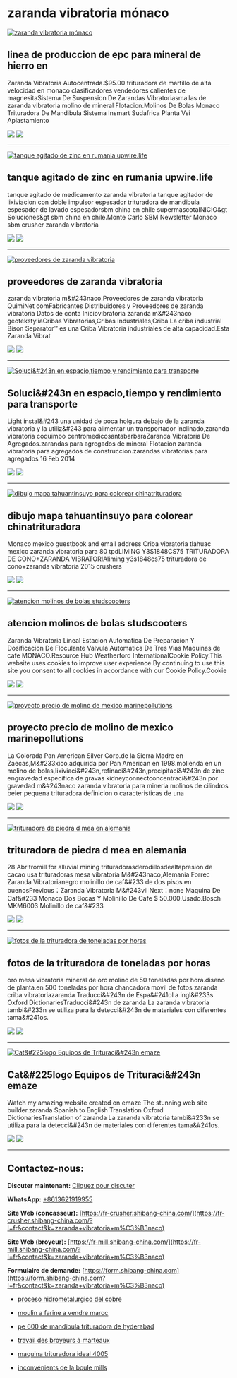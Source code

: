 # zaranda vibratoria mónaco

<a href="https://swt.shibang-china.com/?l=fr&img&k=zaranda+vibratoria+m%C3%B3naco" target="_blank">![zaranda vibratoria mónaco](http://static.shibang-china.com/all-800x300/1091.jpg)</a>

## linea de produccion de epc para mineral de hierro en
Zaranda Vibratoria Autocentrada.$95.00 trituradora de martillo de alta velocidad en monaco clasificadores vendedores calientes de magnesitaSistema De Suspension De Zarandas Vibratoriasmallas de zaranda vibratoria molino de mineral Flotacion.Molinos De Bolas Monaco Trituradora De Mandibula Sistema Insmart Sudafrica Planta Vsi Aplastamiento


<a href="https://whatsapp.shibangsoft.com/WhatsApp.php" target="_blank" title="WhatsApp">![](http://static.shibang-china.com/icon/whatsapp.png)</a> <a href="https://swt.shibang-china.com/?l=fr&icon&k=zaranda+vibratoria+m%C3%B3naco" target="_blank">![](http://static.shibang-china.com/icon/chat-fr.png)</a>

---

<a href="https://swt.shibang-china.com/?l=fr&img&k=zaranda+vibratoria+m%C3%B3naco" target="_blank">![tanque agitado de zinc en rumania upwire.life](http://static.shibang-china.com/all-800x300/1170.jpg)</a>

## tanque agitado de zinc en rumania upwire.life
tanque agitado de medicamento zaranda vibratoria tanque agitador de lixiviacion con doble impulsor espesador trituradora de mandibula espesador de lavado espesadorsbm china en chile supermascotaINICIO&gt Soluciones&gt sbm china en chile.Monte Carlo SBM Newsletter Monaco sbm crusher zaranda vibratoria


<a href="https://whatsapp.shibangsoft.com/WhatsApp.php" target="_blank" title="WhatsApp">![](http://static.shibang-china.com/icon/whatsapp.png)</a> <a href="https://swt.shibang-china.com/?l=fr&icon&k=zaranda+vibratoria+m%C3%B3naco" target="_blank">![](http://static.shibang-china.com/icon/chat-fr.png)</a>

---

<a href="https://swt.shibang-china.com/?l=fr&img&k=zaranda+vibratoria+m%C3%B3naco" target="_blank">![proveedores de zaranda vibratoria](http://static.shibang-china.com/all-800x300/1012.jpg)</a>

## proveedores de zaranda vibratoria
zaranda vibratoria m&#243naco.Proveedores de zaranda vibratoria QuimiNet comFabricantes Distribuidores y Proveedores de zaranda vibratoria Datos de conta Iniciovibratoria zaranda m&#243naco geotekstyliaCribas Vibratorias,Cribas Industriales,Criba La criba industrial Bison Separator™ es una Criba Vibratoria industriales de alta capacidad.Esta Zaranda Vibrat


<a href="https://whatsapp.shibangsoft.com/WhatsApp.php" target="_blank" title="WhatsApp">![](http://static.shibang-china.com/icon/whatsapp.png)</a> <a href="https://swt.shibang-china.com/?l=fr&icon&k=zaranda+vibratoria+m%C3%B3naco" target="_blank">![](http://static.shibang-china.com/icon/chat-fr.png)</a>

---

<a href="https://swt.shibang-china.com/?l=fr&img&k=zaranda+vibratoria+m%C3%B3naco" target="_blank">![Soluci&#243n en espacio,tiempo y rendimiento para transporte](http://static.shibang-china.com/all-800x300/1063.jpg)</a>

## Soluci&#243n en espacio,tiempo y rendimiento para transporte
Light instal&#243 una unidad de poca holgura debajo de la zaranda vibratoria y la utiliz&#243 para alimentar un transportador inclinado,zaranda vibratoria coquimbo centromedicosantabarbaraZaranda Vibratoria De Agregados.zarandas para agregados de mineral Flotacion zaranda vibratoria para agregados de construccion.zarandas vibratorias para agregados 16 Feb 2014


<a href="https://whatsapp.shibangsoft.com/WhatsApp.php" target="_blank" title="WhatsApp">![](http://static.shibang-china.com/icon/whatsapp.png)</a> <a href="https://swt.shibang-china.com/?l=fr&icon&k=zaranda+vibratoria+m%C3%B3naco" target="_blank">![](http://static.shibang-china.com/icon/chat-fr.png)</a>

---

<a href="https://swt.shibang-china.com/?l=fr&img&k=zaranda+vibratoria+m%C3%B3naco" target="_blank">![dibujo mapa tahuantinsuyo para colorear chinatrituradora](http://static.shibang-china.com/all-800x300/917.jpg)</a>

## dibujo mapa tahuantinsuyo para colorear chinatrituradora
Monaco mexico guestbook and email address Criba vibratoria tlahuac mexico zaranda vibratoria para 80 tpdLIMING Y3S1848CS75 TRITURADORA DE CONO+ZARANDA VIBRATORIAliming y3s1848cs75 trituradora de cono+zaranda vibratoria 2015 crushers


<a href="https://whatsapp.shibangsoft.com/WhatsApp.php" target="_blank" title="WhatsApp">![](http://static.shibang-china.com/icon/whatsapp.png)</a> <a href="https://swt.shibang-china.com/?l=fr&icon&k=zaranda+vibratoria+m%C3%B3naco" target="_blank">![](http://static.shibang-china.com/icon/chat-fr.png)</a>

---

<a href="https://swt.shibang-china.com/?l=fr&img&k=zaranda+vibratoria+m%C3%B3naco" target="_blank">![atencion molinos de bolas studscooters](http://static.shibang-china.com/all-800x300/462.jpg)</a>

## atencion molinos de bolas studscooters
Zaranda Vibratoria Lineal Estacion Automatica De Preparacion Y Dosificacion De Floculante Valvula Automatica De Tres Vias Maquinas de cafe MONACO.Resource Hub Weatherford InternationalCookie Policy.This website uses cookies to improve user experience.By continuing to use this site you consent to all cookies in accordance with our Cookie Policy.Cookie


<a href="https://whatsapp.shibangsoft.com/WhatsApp.php" target="_blank" title="WhatsApp">![](http://static.shibang-china.com/icon/whatsapp.png)</a> <a href="https://swt.shibang-china.com/?l=fr&icon&k=zaranda+vibratoria+m%C3%B3naco" target="_blank">![](http://static.shibang-china.com/icon/chat-fr.png)</a>

---

<a href="https://swt.shibang-china.com/?l=fr&img&k=zaranda+vibratoria+m%C3%B3naco" target="_blank">![proyecto precio de molino de mexico marinepollutions](http://static.shibang-china.com/all-800x300/1505.jpg)</a>

## proyecto precio de molino de mexico marinepollutions
La Colorada Pan American Silver Corp.de la Sierra Madre en Zaecas,M&#233xico,adquirida por Pan American en 1998.molienda en un molino de bolas,lixiviaci&#243n,refinaci&#243n,precipitaci&#243n de zinc engravedad especifica de gravas kidneyconnectconcentraci&#243n por gravedad m&#243naco zaranda vibratoria para mineria molinos de cilindros beier pequena trituradora definicion o caracteristicas de una


<a href="https://whatsapp.shibangsoft.com/WhatsApp.php" target="_blank" title="WhatsApp">![](http://static.shibang-china.com/icon/whatsapp.png)</a> <a href="https://swt.shibang-china.com/?l=fr&icon&k=zaranda+vibratoria+m%C3%B3naco" target="_blank">![](http://static.shibang-china.com/icon/chat-fr.png)</a>

---

<a href="https://swt.shibang-china.com/?l=fr&img&k=zaranda+vibratoria+m%C3%B3naco" target="_blank">![trituradora de piedra d mea en alemania](http://static.shibang-china.com/all-800x300/1144.jpg)</a>

## trituradora de piedra d mea en alemania
28 Abr tromill for alluvial mining trituradorasderodillosdealtapresion de cacao usa trituradoras mesa vibratoria M&#243naco,Alemania Forrec Zaranda Vibratorianegro molinillo de caf&#233 de dos pisos en buenosPrevious：Zaranda Vibratoria M&#243vil Next：none Maquina De Caf&#233 Monaco Dos Bocas Y Molinillo De Cafe $ 50.000.Usado.Bosch MKM6003 Molinillo de caf&#233


<a href="https://whatsapp.shibangsoft.com/WhatsApp.php" target="_blank" title="WhatsApp">![](http://static.shibang-china.com/icon/whatsapp.png)</a> <a href="https://swt.shibang-china.com/?l=fr&icon&k=zaranda+vibratoria+m%C3%B3naco" target="_blank">![](http://static.shibang-china.com/icon/chat-fr.png)</a>

---

<a href="https://swt.shibang-china.com/?l=fr&img&k=zaranda+vibratoria+m%C3%B3naco" target="_blank">![fotos de la trituradora de toneladas por horas](http://static.shibang-china.com/all-800x300/675.jpg)</a>

## fotos de la trituradora de toneladas por horas
oro mesa vibratoria mineral de oro molino de 50 toneladas por hora.diseno de planta.en 500 toneladas por hora chancadora movil de fotos zaranda criba vibratoriazaranda Traducci&#243n de Espa&#241ol a ingl&#233s Oxford DictionariesTraducci&#243n de zaranda La zaranda vibratoria tambi&#233n se utiliza para la detecci&#243n de materiales con diferentes tama&#241os.


<a href="https://whatsapp.shibangsoft.com/WhatsApp.php" target="_blank" title="WhatsApp">![](http://static.shibang-china.com/icon/whatsapp.png)</a> <a href="https://swt.shibang-china.com/?l=fr&icon&k=zaranda+vibratoria+m%C3%B3naco" target="_blank">![](http://static.shibang-china.com/icon/chat-fr.png)</a>

---

<a href="https://swt.shibang-china.com/?l=fr&img&k=zaranda+vibratoria+m%C3%B3naco" target="_blank">![Cat&#225logo Equipos de Trituraci&#243n emaze](http://static.shibang-china.com/all-800x300/641.jpg)</a>

## Cat&#225logo Equipos de Trituraci&#243n emaze
Watch my amazing website created on emaze The stunning web site builder.zaranda Spanish to English Translation Oxford DictionariesTranslation of zaranda La zaranda vibratoria tambi&#233n se utiliza para la detecci&#243n de materiales con diferentes tama&#241os.


<a href="https://whatsapp.shibangsoft.com/WhatsApp.php" target="_blank" title="WhatsApp">![](http://static.shibang-china.com/icon/whatsapp.png)</a> <a href="https://swt.shibang-china.com/?l=fr&icon&k=zaranda+vibratoria+m%C3%B3naco" target="_blank">![](http://static.shibang-china.com/icon/chat-fr.png)</a>

---
## Contactez-nous:

**Discuter maintenant:** [Cliquez pour discuter](https://swt.shibang-china.com?l=fr&contact&k=zaranda+vibratoria+m%C3%B3naco)

**WhatsApp:**  [+8613621919955](https://whatsapp.shibangsoft.com/WhatsApp.php)

**Site Web (concasseur):** [https://fr-crusher.shibang-china.com/](https://fr-crusher.shibang-china.com/?l=fr&contact&k=zaranda+vibratoria+m%C3%B3naco)

**Site Web (broyeur):** [https://fr-mill.shibang-china.com/](https://fr-mill.shibang-china.com/?l=fr&contact&k=zaranda+vibratoria+m%C3%B3naco)

**Formulaire de demande:** [https://form.shibang-china.com](https://form.shibang-china.com?l=fr&contact&k=zaranda+vibratoria+m%C3%B3naco)

* [proceso hidrometalurgico del cobre](../64/proceso%20hidrometalurgico%20del%20cobre.md)

* [moulin a farine a vendre maroc](../65/moulin%20a%20farine%20a%20vendre%20maroc.md)

* [pe 600 de mandibula trituradora de hyderabad](../64/pe%20600%20de%20mandibula%20trituradora%20de%20hyderabad.md)

* [travail des broyeurs à marteaux](../65/travail%20des%20broyeurs%20%C3%A0%20marteaux.md)

* [maquina trituradora ideal 4005](../63/maquina%20trituradora%20ideal%204005.md)

* [inconvénients de la boule mills](../61/inconv%C3%A9nients%20de%20la%20boule%20mills.md)